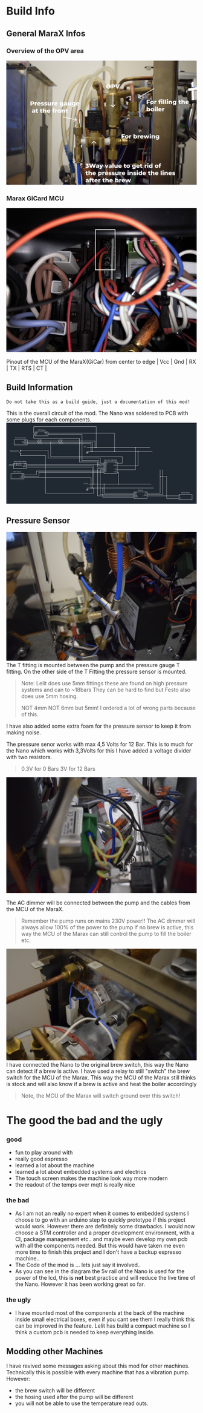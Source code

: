 # Build Info


## General MaraX Infos
### Overview of  the OPV area


![OPVarea](/assets/info_opv_area.jpg)


### Marax GiCard MCU

![MCU](/assets/mcu_marax.jpg)

Pinout of the MCU of the MaraX(GiCar) from center to edge
| Vcc | Gnd | RX | TX | RTS | CT |


## Build Information
```
Do not take this as a build guide, just a documentation of this mod!
```

This is the overall circuit of the mod. The Nano was soldered to PCB with some plugs for each components. 
![TWiring](/assets/circuit.svg)

## Pressure Sensor

![TFitting](/assets/t_fitting_mount.jpg)
The T fitting is mounted between the pump and the pressure gauge T fitting.
On the other side of the T Fitting the pressure sensor is mounted. 

> Note: Lelit does use 5mm fittings these are found on high pressure systems and can to ~18bars
> They can be hard to find but Festo also does use 5mm hosing.
> 
> NOT 4mm NOT 6mm but 5mm! I ordered a lot of wrong parts because of this.

I have also added some extra foam for the pressure sensor to keep it from making noise.

The pressure senor works with max 4,5 Volts for 12 Bar. This is to much for the Nano which works with 3,3Volts for this I have added a voltage divider with two resistors.
>0.3V for 0 Bars
>3V for 12 Bars


![Pumpwires](/assets/pump_wires.jpg)

The AC dimmer will be connected between the pump and the cables from the MCU of the MaraX.
>Remember the pump runs on mains 230V power!!
The AC dimmer will always allow 100% of the power to the pump if no brew is active, this way the MCU of the Marax can still control the pump to fill the boiler etc.

![Brewswitch](/assets/brew_switch_wires.jpg)
I have connected the Nano to the original brew switch, this way the Nano can detect if a brew is active. I have used a relay to still "switch" the brew switch for the MCU of the Marax. This way the MCU of the Marax still thinks is stock and will also know if a brew is active and heat the boiler accordingly 
> Note, the MCU of the Marax will switch ground over this switch!


# The good the bad and the ugly

### good 
 - fun to play around with 
 - really good espresso 
 - learned a lot about the machine 
 - learned a lot about embedded systems and electrics
 - The touch screen makes the machine look way more modern
 - the readout of the temps over mqtt is really nice
  
### the bad
- As I am not an really no expert when it comes to embedded systems I choose to go with an arduino step to quickly prototype if this project would work. However there are definitely some drawbacks. I would now choose a STM controller and a proper development environment, with a CI, package management etc.. and maybe even develop my own pcb with all the components needed. But this would have taken me even more time to finish this project and I don't have a backup espresso machine.. 
- The Code of the mod is ... lets just say it involved..  
- As you can see in the diagram the 5v rail of the Nano is used for the power of the lcd, this is **not** best practice and will reduce the live time of the Nano. However it has been working great so far.  

### the ugly
- I have mounted most of the components at the back of the machine inside small electrical boxes, even if you cant see them I really think this can be improved in the feature. Lelit has build a compact machine so I think a custom pcb is needed to keep everything inside. 


## Modding other Machines
I have revived some messages asking about this mod for other machines. Technically this is possible with every machine that has a vibration pump.
 However:
- the brew switch will be different
- the hosing used after the pump will be different
- you will not be able to use the temperature read outs.
  


